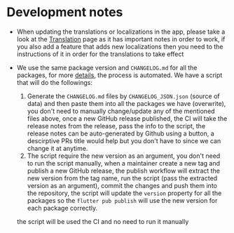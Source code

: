 # Development notes

- When updating the translations or localizations in the app, please take a look at the [Translation](./translation.md) page as it has important notes in order to work, if you also add a feature that adds new localizations then you need to the instructions of it in order for the translations to take effect
- We use the same package version and `CHANGELOG.md` for all the packages, for more [details](https://github.com/singerdmx/flutter-quill/pull/1878), the process is automated. We have a script that will do the followings:
    1. Generate the `CHANGELOG.md` files by `CHANGELOG_JSON.json` (source of data) and then paste them into all the packages we have (overwrite), you don't need to
    manually change/update any of the mentioned files above, once a new GitHub release published, the CI will take the release notes from the release, pass the info to the
    script, the release notes can be auto-generated by Github using a button, a descirptive PRs title would help but you don't have to since we can change it at anytime.
    2. The script require the new version as an argument, you don't need to run the script manually, when a maintainer create a new tag and publish a new GitHub release, the publish workflow will extract the new version from the tag name, run the script (pass the extracted version as an argument), commit the changes and push them into the repository, the script will update the `version` property for all the packages so the `flutter pub publish` will use the new version for each package correctly.

    the script will be used the CI and no need to run it manually